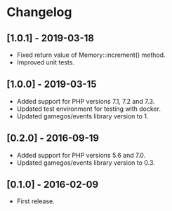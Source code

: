 # Changelog

## [1.0.1] - 2019-03-18
* Fixed return value of Memory::increment() method.
* Improved unit tests.

## [1.0.0] - 2019-03-15
* Added support for PHP versions 7.1, 7.2 and 7.3.
* Updated test environment for testing with docker.
* Updated gamegos/events library version to 1.

## [0.2.0] - 2016-09-19
* Added support for PHP versions 5.6 and 7.0.
* Updated gamegos/events library version to 0.3.

## [0.1.0] - 2016-02-09
* First release. 
